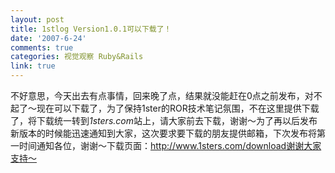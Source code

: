 ```yaml
---
layout: post
title: 1stlog Version1.0.1可以下载了！
date: '2007-6-24'
comments: true
categories: 视觉观察 Ruby&Rails
link: true
---
```

不好意思，今天出去有点事情，回来晚了点，结果就没能赶在0点之前发布，对不起了～现在可以下载了，为了保持1ster的ROR技术笔记氛围，不在这里提供下载了，将下载统一转到*1sters.com*站上，请大家前去下载，谢谢～为了再以后发布新版本的时候能迅速通知到大家，这次要求要下载的朋友提供邮箱，下次发布将第一时间通知各位，谢谢～下载页面：http://www.1sters.com/download谢谢大家支持～
